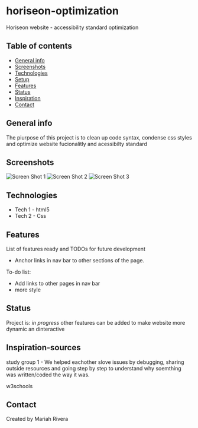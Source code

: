 # horiseon-optimization

Horiseon website - accessibility standard optimization

## Table of contents

- [General info](#general-info)
- [Screenshots](#screenshots)
- [Technologies](#technologies)
- [Setup](#setup)
- [Features](#features)
- [Status](#status)
- [Inspiration](#inspiration-sources)
- [Contact](#contact)

## General info

The piurpose of this project is to clean up code syntax, condense css styles and optimize website fucionalitly and acessibilty standard

## Screenshots

![Screen Shot 1](../img/screenshot1.png)
![Screen Shot 2](./img/screenshot2.png)
![Screen Shot 3](./img/screenshot3.png)

## Technologies

- Tech 1 - html5
- Tech 2 - Css

## Features

List of features ready and TODOs for future development

- Anchor links in nav bar to other sections of the page.

To-do list:

- Add links to other pages in nav bar
- more style

## Status

Project is: _in progress_ other features can be added to make website more dynamic an dinteractive

## Inspiration-sources

study group 1 - We helped eachother slove issues by debugging, sharing outside resources and going step by step to understand why soemthing was written/coded the way it was.

w3schools

## Contact

Created by Mariah Rivera
